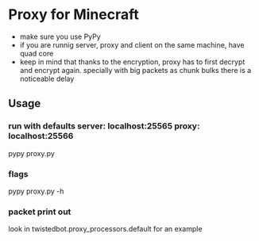 Proxy for Minecraft
===================

- make sure you use PyPy
- if you are runnig server, proxy and client on the same machine, have quad core
- keep in mind that thanks to the encryption, proxy has to first decrypt and encrypt again. specially with big packets as chunk bulks there is a noticeable delay


Usage
-----
### run with defaults server: localhost:25565 proxy: localhost:25566
pypy proxy.py
### flags
pypy proxy.py -h
### packet print out
look in twistedbot.proxy_processors.default for an example





